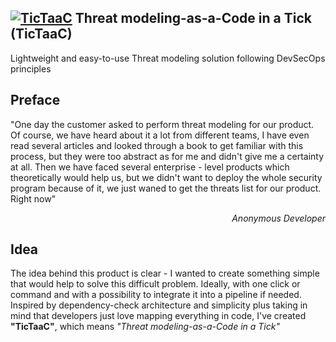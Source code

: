 ## [![TicTaaC](https://raw.githubusercontent.com/rusakovichma/TicTaaC/master/etc/tic-taac-logo-40per.png)](https://github.com/rusakovichma/TicTaaC) Threat modeling-as-a-Code in a Tick (TicTaaC)
Lightweight and easy-to-use Threat modeling solution following DevSecOps principles

## Preface
"One day the customer asked to perform threat modeling for our product. Of course, we have heard about it a lot
from different teams, I have even read several articles and looked through a book to get familiar with this process,
but they were too abstract as for me and didn't give me a certainty at all. Then we have faced several enterprise - level 
products which theoretically would help us, but we didn't want to deploy the whole security program because of it, 
we just waned to get the threats list for our product. Right now"
<div style="text-align: right"><em>Anonymous Developer</em></div>

## Idea
The idea behind this product is clear - I wanted to create something simple that would help to solve this difficult problem.
Ideally, with one click or command and with a possibility to integrate it into a pipeline if needed. Inspired by dependency-check architecture and simplicity plus taking in mind that developers just love mapping everything in code, I've created <strong>"TicTaaC"</strong>, which means <em>"Threat modeling-as-a-Code in a Tick"</em>




